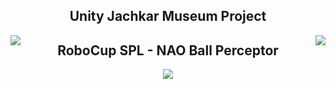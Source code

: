 <h2 align="center"> Unity Jachkar Museum Project </h2>

<p align="center">
  <a href="https://github.com/AzcarGabriel/jachkar-museum">
    <img align="left" src="https://github-readme-stats.vercel.app/api/pin/?username=AzcarGabriel&repo=jachkar-museum&theme=gruvbox&hide_border=true" />
  </a>
  <a href="https://github.com/AzcarGabriel/jachkar-museum-asset-bundle-creator">
    <img align="right" src="https://github-readme-stats.vercel.app/api/pin/?username=AzcarGabriel&repo=jachkar-museum-asset-bundle-creator&theme=gruvbox&hide_border=true" />
  </a>
</p>

<h2 align="center"> RoboCup SPL - NAO Ball Perceptor </h2>

<p align="center">
  <a href="https://github.com/uchile-robotics/nao-ball-perceptor-2016">
    <img align="center" src="https://github-readme-stats.vercel.app/api/pin/?username=uchile-robotics&repo=nao-ball-perceptor-2016&theme=gruvbox&hide_border=true" />
  </a>
</p>
